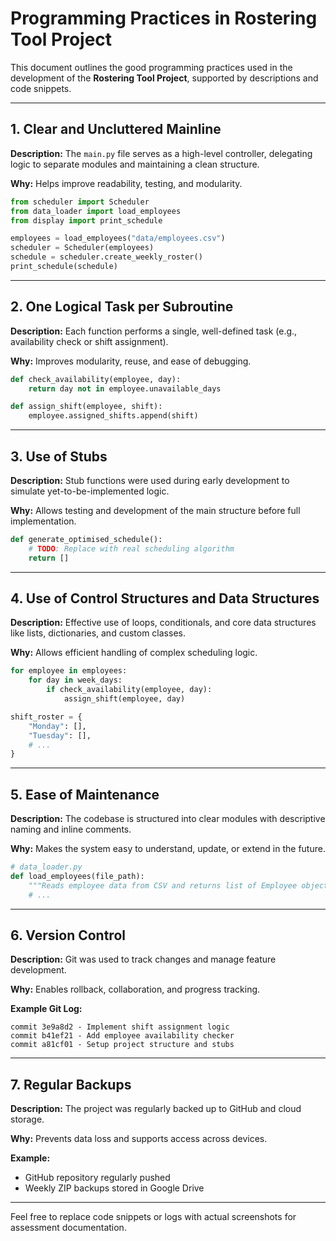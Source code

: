 # Programming Practices in Rostering Tool Project

This document outlines the good programming practices used in the development of the **Rostering Tool Project**, supported by descriptions and code snippets.

---

## 1. Clear and Uncluttered Mainline

**Description:**
The `main.py` file serves as a high-level controller, delegating logic to separate modules and maintaining a clean structure.

**Why:**
Helps improve readability, testing, and modularity.

```python
from scheduler import Scheduler
from data_loader import load_employees
from display import print_schedule

employees = load_employees("data/employees.csv")
scheduler = Scheduler(employees)
schedule = scheduler.create_weekly_roster()
print_schedule(schedule)
```

---

## 2. One Logical Task per Subroutine

**Description:**
Each function performs a single, well-defined task (e.g., availability check or shift assignment).

**Why:**
Improves modularity, reuse, and ease of debugging.

```python
def check_availability(employee, day):
    return day not in employee.unavailable_days

def assign_shift(employee, shift):
    employee.assigned_shifts.append(shift)
```

---

## 3. Use of Stubs

**Description:**
Stub functions were used during early development to simulate yet-to-be-implemented logic.

**Why:**
Allows testing and development of the main structure before full implementation.

```python
def generate_optimised_schedule():
    # TODO: Replace with real scheduling algorithm
    return []
```

---

## 4. Use of Control Structures and Data Structures

**Description:**
Effective use of loops, conditionals, and core data structures like lists, dictionaries, and custom classes.

**Why:**
Allows efficient handling of complex scheduling logic.

```python
for employee in employees:
    for day in week_days:
        if check_availability(employee, day):
            assign_shift(employee, day)

shift_roster = {
    "Monday": [],
    "Tuesday": [],
    # ...
}
```

---

## 5. Ease of Maintenance

**Description:**
The codebase is structured into clear modules with descriptive naming and inline comments.

**Why:**
Makes the system easy to understand, update, or extend in the future.

```python
# data_loader.py
def load_employees(file_path):
    """Reads employee data from CSV and returns list of Employee objects."""
    # ...
```

---

## 6. Version Control

**Description:**
Git was used to track changes and manage feature development.

**Why:**
Enables rollback, collaboration, and progress tracking.

**Example Git Log:**
```
commit 3e9a8d2 - Implement shift assignment logic
commit b41ef21 - Add employee availability checker
commit a81cf01 - Setup project structure and stubs
```

---

## 7. Regular Backups

**Description:**
The project was regularly backed up to GitHub and cloud storage.

**Why:**
Prevents data loss and supports access across devices.

**Example:**
- GitHub repository regularly pushed
- Weekly ZIP backups stored in Google Drive

---

Feel free to replace code snippets or logs with actual screenshots for assessment documentation.
